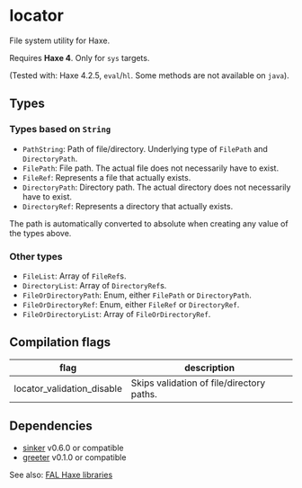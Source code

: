 # locator

File system utility for Haxe.

Requires **Haxe 4**. Only for `sys` targets.

(Tested with: Haxe 4.2.5, `eval`/`hl`. Some methods are not available on `java`).

## Types

### Types based on `String`

- `PathString`: Path of file/directory. Underlying type of `FilePath` and `DirectoryPath`.
- `FilePath`: File path. The actual file does not necessarily have to exist.
- `FileRef`: Represents a file that actually exists.
- `DirectoryPath`: Directory path. The actual directory does not necessarily have to exist.
- `DirectoryRef`: Represents a directory that actually exists.

The path is automatically converted to absolute when creating any value of the types above.

### Other types

- `FileList`: Array of `FileRef`s.
- `DirectoryList`: Array of `DirectoryRef`s.
- `FileOrDirectoryPath`: Enum, either `FilePath` or `DirectoryPath`.
- `FileOrDirectoryRef`: Enum, either `FileRef` or `DirectoryRef`.
- `FileOrDirectoryList`: Array of `FileOrDirectoryRef`.

## Compilation flags

|flag|description|
|---|---|
|locator_validation_disable|Skips validation of file/directory paths.|


## Dependencies

- [sinker](https://github.com/fal-works/sinker) v0.6.0 or compatible
- [greeter](https://github.com/fal-works/greeter) v0.1.0 or compatible

See also:
[FAL Haxe libraries](https://github.com/fal-works/fal-haxe-libraries)
